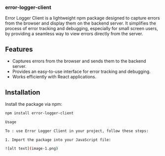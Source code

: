 ### error-logger-client

Error Logger Client is a lightweight npm package designed to capture errors from the browser and display them on the backend server. It simplifies the process of error tracking and debugging, especially for small screen users, by providing a seamless way to view errors directly from the server.

## Features

- Captures errors from the browser and sends them to the backend server.
- Provides an easy-to-use interface for error tracking and debugging.
- Works efficiently with React applications.

## Installation

Install the package via npm:

```bash
npm install error-logger-client

Usage

To : use Error Logger Client in your project, follow these steps:

1. Import the package into your JavaScript file:

![alt text](image-1.png)
